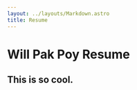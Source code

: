 ```yaml
---
layout: ../layouts/Markdown.astro
title: Resume
---
```


# Will Pak Poy&nbsp;Resume

## This is so cool.